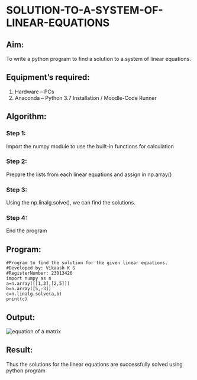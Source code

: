 # SOLUTION-TO-A-SYSTEM-OF-LINEAR-EQUATIONS
## Aim:
To write a python program to find a solution to a system of linear equations.
## Equipment’s required:
1. 	Hardware – PCs
2. 	Anaconda – Python 3.7 Installation / Moodle-Code Runner
## Algorithm:
### Step 1: 
Import the numpy module to use the built-in functions for calculation
### Step 2: 
Prepare the lists from each linear equations and assign in np.array()
### Step 3: 
Using the np.linalg.solve(), we can find the solutions.
### Step 4: 
End the program
## Program:
~~~
#Program to find the solution for the given linear equations.
#Developed by: Vikaash K S
#RegisterNumber: 23013426
import numpy as n
a=n.array([[1,3],[2,5]])
b=n.array([5,-3])
c=n.linalg.solve(a,b)
print(c)
~~~
## Output:
![equation of a matrix](https://github.com/Vikaash19/-SOLUTION-TO-A-SYSTEM-OF-LINEAR-EQUATIONS/assets/148514589/c2038d08-4c14-4794-97e7-75a14fda8526)

## Result: 
Thus the solutions for the linear equations are successfully solved using python program

